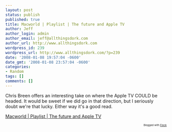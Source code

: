 ```yaml
---
layout: post
status: publish
published: true
title: Macworld | Playlist | The future and Apple TV
author: Jeff
author_login: admin
author_email: jeff@allthingsdork.com
author_url: http://www.allthingsdork.com
wordpress_id: 239
wordpress_url: http://www.allthingsdork.com/?p=239
date: '2008-01-08 19:57:04 -0600'
date_gmt: '2008-01-08 23:57:04 -0600'
categories:
- Random
tags: []
comments: []
---
```

<p>Chris Breen offers an interesting take on where the Apple TV COULD be headed. It would be sweet if we did go in that direction, but I seriously doubt we're that lucky. Either way it's a good read.</p>
<p><a href="http://www.macworld.com/article/131469/2008/01/futureappletv.html">Macworld | Playlist | The future and Apple TV</a> </p>
<p style="text-align: right; font-size: 8px">Blogged with <a href="http://www.flock.com/blogged-with-flock" title="Flock" target="_new">Flock</a></p></p>
